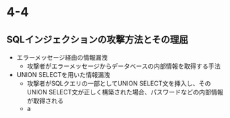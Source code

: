 # 4-4  
## SQLインジェクションの攻撃方法とその理屈  
- エラーメッセージ経由の情報漏洩  
	- 攻撃者がエラーメッセージからデータベースの内部情報を取得する手法  
- UNION SELECTを用いた情報漏洩  
	- 攻撃者がSQLクエリの一部としてUNION SELECT文を挿入し、そのUNION SELECT文が正しく構築された場合、パスワードなどの内部情報が取得される  
	- a
